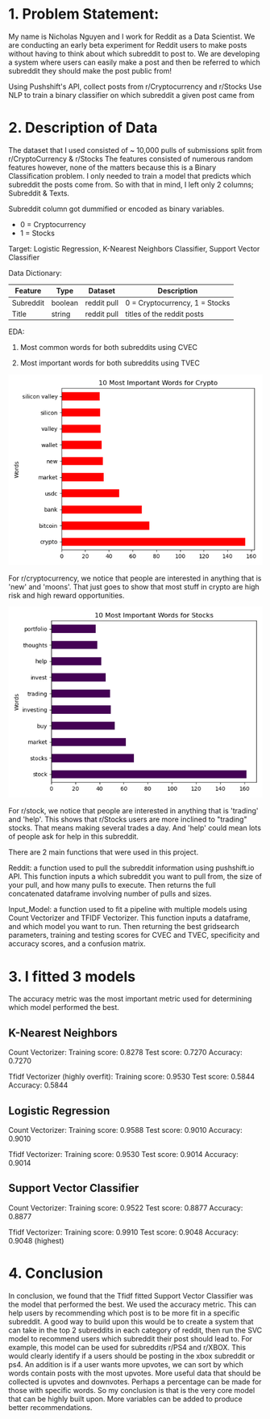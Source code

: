 # 1. Problem Statement:
My name is Nicholas Nguyen and I work for Reddit as a Data Scientist. We are conducting an early beta experiment for Reddit users to make posts without having to think about which subreddit to post to. We are developing a system where users can easily make a post and then be referred to which subreddit they should make the post public from!

Using Pushshift's API, collect posts from r/Cryptocurrency and r/Stocks
Use NLP to train a binary classifier on which subreddit a given post came from

# 2. Description of Data
The dataset that I used consisted of ~ 10,000 pulls of submissions split from r/CryptoCurrency & r/Stocks
The features consisted of numerous random features however, none of the matters because this is a Binary Classification problem. I only needed to train a model that predicts which subreddit the posts come from. So with that in mind, I left only 2 columns; Subreddit & Texts.

Subreddit column got dummified or encoded as binary variables.
- 0 = Cryptocurrency
- 1 = Stocks

Target: Logistic Regression, K-Nearest Neighbors Classifier, Support Vector Classifier

Data Dictionary:

| Feature | Type   | Dataset | Description  |
|---------|--------|---------|--------------|
|   Subreddit     |   boolean|    reddit pull    |  0 = Cryptocurrency, 1 = Stocks       |
|  Title     |   string|    reddit pull    |  titles of the reddit posts       |

EDA: 
1. Most common words for both subreddits using CVEC

2. Most important words for both subreddits using TVEC

![image.png](/10_import_crypto.png)

For r/cryptocurrency, we notice that people are interested in anything that is 'new' and 'moons'. That just goes to show that most stuff in crypto are high risk and high reward opportunities. 

![image.png](/10_import_stocks.png)

For r/stock, we notice that people are interested in anything that is 'trading' and 'help'. This shows that r/Stocks users are more inclined to "trading" stocks. That means making several trades a day. And 'help' could mean lots of people ask for help in this subreddit.

There are 2 main functions that were used in this project. 

Reddit:
a function used to pull the subreddit information using pushshift.io API. This function inputs a which subreddit you want to pull from, the size of your pull, and how many pulls to execute. Then returns the full concatenated dataframe involving number of pulls and sizes.

Input_Model:
a function used to fit a pipeline with multiple models using Count Vectorizer and TFIDF Vectorizer. This function inputs a dataframe, and which model you want to run. Then returning the best gridsearch parameters, training and testing scores for CVEC and TVEC, specificity and accuracy scores, and a confusion matrix.

# 3. I fitted 3 models

The accuracy metric was the most important metric used for determining which model performed the best.

## K-Nearest Neighbors
Count Vectorizer:
Training score: 0.8278
Test score: 0.7270
Accuracy: 0.7270

Tfidf Vectorizer (highly overfit):
Training score: 0.9530
Test score: 0.5844
Accuracy: 0.5844

## Logistic Regression
Count Vectorizer:
Training score: 0.9588
Test score: 0.9010
Accuracy: 0.9010

Tfidf Vectorizer:
Training score: 0.9530
Test score: 0.9014
Accuracy: 0.9014

## Support Vector Classifier
Count Vectorizer:
Training score: 0.9522
Test score: 0.8877
Accuracy: 0.8877

Tfidf Vectorizer:
Training score: 0.9910
Test score: 0.9048
Accuracy: 0.9048 (highest)

# 4. Conclusion
In conclusion, we found that the Tfidf fitted Support Vector Classifier was the model that performed the best. We used the accuracy metric. This can help users by recommending which post is to be more fit in a specific subreddit. A good way to build upon this would be to create a system that can take in the top 2 subreddits in each category of reddit, then run the SVC model to recommend users which subreddit their post should lead to. For example, this model can be used for subreddits r/PS4 and r/XBOX. This would clearly identify if a users should be posting in the xbox subreddit or ps4. An addition is if a user wants more upvotes, we can sort by which words contain posts with the most upvotes. More useful data that should be collected is upvotes and downvotes. Perhaps a percentage can be made for those with specific words. So my conclusion is that is the very core model that can be highly built upon. More variables can be added to produce better recommendations. 
